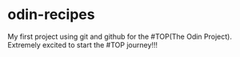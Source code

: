 # odin-recipes

My first project using git and github for the #TOP(The Odin Project).
Extremely excited to start the #TOP journey!!!

